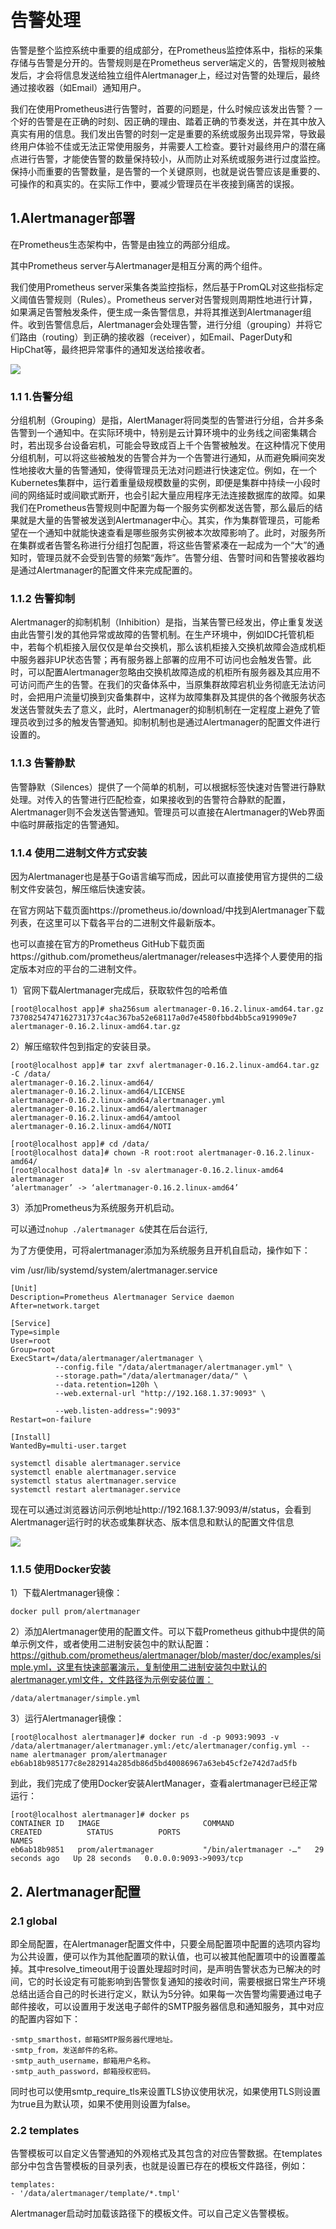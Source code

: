 # 告警处理

告警是整个监控系统中重要的组成部分，在Prometheus监控体系中，指标的采集存储与告警是分开的。告警规则是在Prometheus server端定义的，告警规则被触发后，才会将信息发送给独立组件Alertmanager上，经过对告警的处理后，最终通过接收器（如Email）通知用户。

我们在使用Prometheus进行告警时，首要的问题是，什么时候应该发出告警？一个好的告警是在正确的时刻、因正确的理由、踏着正确的节奏发送，并在其中放入真实有用的信息。我们发出告警的时刻一定是重要的系统或服务出现异常，导致最终用户体验不佳或无法正常使用服务，并需要人工检查。要针对最终用户的潜在痛点进行告警，才能使告警的数量保持较小，从而防止对系统或服务进行过度监控。保持小而重要的告警数量，是告警的一个关键原则，也就是说告警应该是重要的、可操作的和真实的。在实际工作中，要减少管理员在半夜接到痛苦的误报。



## 1.Alertmanager部署

在Prometheus生态架构中，告警是由独立的两部分组成。

其中Prometheus server与Alertmanager是相互分离的两个组件。

我们使用Prometheus server采集各类监控指标，然后基于PromQL对这些指标定义阈值告警规则（Rules）。Prometheus server对告警规则周期性地进行计算，如果满足告警触发条件，便生成一条告警信息，并将其推送到Alertmanager组件。收到告警信息后，Alertmanager会处理告警，进行分组（grouping）并将它们路由（routing）到正确的接收器（receiver），如Email、PagerDuty和HipChat等，最终把异常事件的通知发送给接收者。

![](../_static/prometheus_gaojing01.png)



### 1.1 1.告警分组

分组机制（Grouping）是指，AlertManager将同类型的告警进行分组，合并多条告警到一个通知中。在实际环境中，特别是云计算环境中的业务线之间密集耦合时，若出现多台设备宕机，可能会导致成百上千个告警被触发。在这种情况下使用分组机制，可以将这些被触发的告警合并为一个告警进行通知，从而避免瞬间突发性地接收大量的告警通知，使得管理员无法对问题进行快速定位。例如，在一个Kubernetes集群中，运行着重量级规模数量的实例，即便是集群中持续一小段时间的网络延时或间歇式断开，也会引起大量应用程序无法连接数据库的故障。如果我们在Prometheus告警规则中配置为每一个服务实例都发送告警，那么最后的结果就是大量的告警被发送到Alertmanager中心。其实，作为集群管理员，可能希望在一个通知中就能快速查看是哪些服务实例被本次故障影响了。此时，对服务所在集群或者告警名称进行分组打包配置，将这些告警紧凑在一起成为一个“大”的通知时，管理员就不会受到告警的频繁“轰炸”。告警分组、告警时间和告警接收器均是通过Alertmanager的配置文件来完成配置的。



### 1.1.2 告警抑制

Alertmanager的抑制机制（Inhibition）是指，当某告警已经发出，停止重复发送由此告警引发的其他异常或故障的告警机制。在生产环境中，例如IDC托管机柜中，若每个机柜接入层仅仅是单台交换机，那么该机柜接入交换机故障会造成机柜中服务器非UP状态告警；再有服务器上部署的应用不可访问也会触发告警。此时，可以配置Alertmanager忽略由交换机故障造成的机柜所有服务器及其应用不可访问而产生的告警。在我们的灾备体系中，当原集群故障宕机业务彻底无法访问时，会把用户流量切换到灾备集群中，这样为故障集群及其提供的各个微服务状态发送告警就失去了意义，此时，Alertmanager的抑制机制在一定程度上避免了管理员收到过多的触发告警通知。抑制机制也是通过Alertmanager的配置文件进行设置的。



### 1.1.3 告警静默

告警静默（Silences）提供了一个简单的机制，可以根据标签快速对告警进行静默处理。对传入的告警进行匹配检查，如果接收到的告警符合静默的配置，Alertmanager则不会发送告警通知。管理员可以直接在Alertmanager的Web界面中临时屏蔽指定的告警通知。



### 1.1.4 使用二进制文件方式安装

因为Alertmanager也是基于Go语言编写而成，因此可以直接使用官方提供的二级制文件安装包，解压缩后快速安装。

在官方网站下载页面https://prometheus.io/download/中找到Alertmanager下载列表，在这里可以下载各平台的二进制文件最新版本。

也可以直接在官方的Prometheus GitHub下载页面https://github.com/prometheus/alertmanager/releases中选择个人要使用的指定版本对应的平台的二进制文件。

1）官网下载Alertmanager完成后，获取软件包的哈希值

```
[root@localhost app]# sha256sum alertmanager-0.16.2.linux-amd64.tar.gz
73708254747162731737c4ac367ba52e68117a0d7e4580fbbd4bb5ca919909e7  alertmanager-0.16.2.linux-amd64.tar.gz
```



2）解压缩软件包到指定的安装目录。

```
[root@localhost app]# tar zxvf alertmanager-0.16.2.linux-amd64.tar.gz -C /data/
alertmanager-0.16.2.linux-amd64/
alertmanager-0.16.2.linux-amd64/LICENSE
alertmanager-0.16.2.linux-amd64/alertmanager.yml
alertmanager-0.16.2.linux-amd64/alertmanager
alertmanager-0.16.2.linux-amd64/amtool
alertmanager-0.16.2.linux-amd64/NOTI

[root@localhost app]# cd /data/
[root@localhost data]# chown -R root:root alertmanager-0.16.2.linux-amd64/
[root@localhost data]# ln -sv alertmanager-0.16.2.linux-amd64 alertmanager
‘alertmanager’ -> ‘alertmanager-0.16.2.linux-amd64’
```



3）添加Prometheus为系统服务开机启动。

可以通过`nohup ./alertmanager &`使其在后台运行,

为了方便使用，可将alertmanager添加为系统服务且开机自启动，操作如下：



vim /usr/lib/systemd/system/alertmanager.service

```
[Unit]
Description=Prometheus Alertmanager Service daemon
After=network.target

[Service]
Type=simple
User=root
Group=root
ExecStart=/data/alertmanager/alertmanager \
          --config.file "/data/alertmanager/alertmanager.yml" \
          --storage.path="/data/alertmanager/data/" \
          --data.retention=120h \
          --web.external-url "http://192.168.1.37:9093" \

          --web.listen-address=":9093"
Restart=on-failure

[Install]
WantedBy=multi-user.target
```

```
systemctl disable alertmanager.service
systemctl enable alertmanager.service
systemctl status alertmanager.service
systemctl restart alertmanager.service
```

现在可以通过浏览器访问示例地址http://192.168.1.37:9093/#/status，会看到Alertmanager运行时的状态或集群状态、版本信息和默认的配置文件信息

![](../_static/alertmanager001.png)



### 1.1.5 使用Docker安装

1）下载Alertmanager镜像：

```
docker pull prom/alertmanager
```



2）添加Alertmanager使用的配置文件。可以下载Prometheus github中提供的简单示例文件，或者使用二进制安装包中的默认配置：https://github.com/prometheus/alertmanager/blob/master/doc/examples/simple.yml，这里有快速部署演示，复制使用二进制安装包中默认的alertmanager.yml文件，文件路径为示例安装位置：

```
/data/alertmanager/simple.yml
```



3）运行Alertmanager镜像：

```
[root@localhost alertmanager]# docker run -d -p 9093:9093 -v /data/alertmanager/alertmanager.yml:/etc/alertmanager/config.yml --name alertmanager prom/alertmanager
eb6ab18b985177c8e282914a285db86d5bd40086967a63eb45cf2e742d7ad5fb
```

到此，我们完成了使用Docker安装AlertManager，查看alertmanager已经正常运行：

```
[root@localhost alertmanager]# docker ps
CONTAINER ID   IMAGE                       COMMAND                  CREATED          STATUS          PORTS                                                                           NAMES
eb6ab18b9851   prom/alertmanager           "/bin/alertmanager -…"   29 seconds ago   Up 28 seconds   0.0.0.0:9093->9093/tcp                 
```

## 2. Alertmanager配置

### 2.1 global

即全局配置，在Alertmanager配置文件中，只要全局配置项中配置的选项内容均为公共设置，便可以作为其他配置项的默认值，也可以被其他配置项中的设置覆盖掉。其中resolve_timeout用于设置处理超时时间，是声明告警状态为已解决的时间，它的时长设定有可能影响到告警恢复通知的接收时间，需要根据日常生产环境总结出适合自己的时长进行定义，默认为5分钟。如果每一次告警均需要通过电子邮件接收，可以设置用于发送电子邮件的SMTP服务器信息和通知服务，其中对应的配置内容如下：

```
·smtp_smarthost，邮箱SMTP服务器代理地址。
·smtp_from，发送邮件的名称。
·smtp_auth_username，邮箱用户名称。
·smtp_auth_password，邮箱授权密码。
```

同时也可以使用smtp_require_tls来设置TLS协议使用状况，如果使用TLS则设置为true且为默认项，如果不使用则设置为false。



### 2.2 templates

告警模板可以自定义告警通知的外观格式及其包含的对应告警数据。在templates部分中包含告警模板的目录列表，也就是设置已存在的模板文件路径，例如：

```
templates:
- '/data/alertmanager/template/*.tmpl'
```

Alertmanager启动时加载该路径下的模板文件。可以自己定义告警模板。

